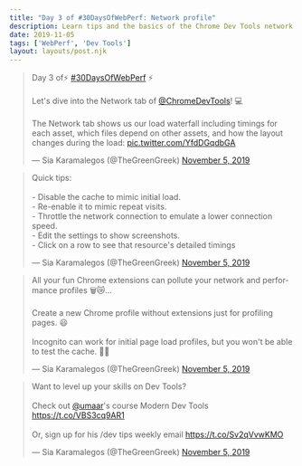 ```yaml
---
title: "Day 3 of #30DaysOfWebPerf: Network profile"
description: Learn tips and the basics of the Chrome Dev Tools network tab.
date: 2019-11-05
tags: ['WebPerf', 'Dev Tools']
layout: layouts/post.njk
---
```


<blockquote class="twitter-tweet"><p lang="en" dir="ltr">Day 3 of⚡️ <a href="https://twitter.com/hashtag/30DaysOfWebPerf?src=hash&amp;ref_src=twsrc%5Etfw">#30DaysOfWebPerf</a> ⚡️<br><br>Let&#39;s dive into the Network tab of <a href="https://twitter.com/ChromeDevTools?ref_src=twsrc%5Etfw">@ChromeDevTools</a>! 💻<br><br>The Network tab shows us our load waterfall including timings for each asset, which files depend on other assets, and how the layout changes during the load: <a href="https://t.co/YfdDGqdbGA">pic.twitter.com/YfdDGqdbGA</a></p>&mdash; Sia Karamalegos (@TheGreenGreek) <a href="https://twitter.com/TheGreenGreek/status/1191713883209314304?ref_src=twsrc%5Etfw">November 5, 2019</a></blockquote> <script async src="https://platform.twitter.com/widgets.js" charset="utf-8"></script>

<blockquote class="twitter-tweet" data-conversation="none"><p lang="en" dir="ltr">Quick tips: <br><br>- Disable the cache to mimic initial load. <br>- Re-enable it to mimic repeat visits. <br>- Throttle the network connection to emulate a lower connection speed. <br>- Edit the settings to show screenshots.<br>- Click on a row to see that resource&#39;s detailed timings</p>&mdash; Sia Karamalegos (@TheGreenGreek) <a href="https://twitter.com/TheGreenGreek/status/1191713886694711301?ref_src=twsrc%5Etfw">November 5, 2019</a></blockquote> <script async src="https://platform.twitter.com/widgets.js" charset="utf-8"></script>

<blockquote class="twitter-tweet" data-conversation="none"><p lang="en" dir="ltr">All your fun Chrome extensions can pollute your network and performance profiles 🗑️😿...<br><br>Create a new Chrome profile without extensions just for profiling pages. 😃<br><br>Incognito can work for initial page load profiles, but you won&#39;t be able to test the cache. 🕵️‍♀️</p>&mdash; Sia Karamalegos (@TheGreenGreek) <a href="https://twitter.com/TheGreenGreek/status/1191713887504216064?ref_src=twsrc%5Etfw">November 5, 2019</a></blockquote> <script async src="https://platform.twitter.com/widgets.js" charset="utf-8"></script>

<blockquote class="twitter-tweet" data-conversation="none"><p lang="en" dir="ltr">Want to level up your skills on Dev Tools? <br><br>Check out <a href="https://twitter.com/umaar?ref_src=twsrc%5Etfw">@umaar</a>&#39;s course Modern Dev Tools <a href="https://t.co/VBS3cq9AR1">https://t.co/VBS3cq9AR1</a> <br><br>Or, sign up for his /dev tips weekly email <a href="https://t.co/Sv2qVvwKMO">https://t.co/Sv2qVvwKMO</a></p>&mdash; Sia Karamalegos (@TheGreenGreek) <a href="https://twitter.com/TheGreenGreek/status/1191713888250793985?ref_src=twsrc%5Etfw">November 5, 2019</a></blockquote> <script async src="https://platform.twitter.com/widgets.js" charset="utf-8"></script>
